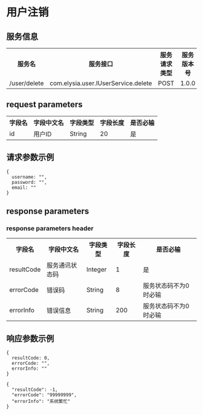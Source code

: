 # 用户注销

## 服务信息

<table>
<tr>
<th>服务名</th><th>服务接口</th><th>服务请求类型</th><th>服务版本号</th>
</tr>
<tr>
<td>/user/delete</td><td>com.elysia.user.IUserService.delete</td><td>POST</td><td>1.0.0</td>
</tr>
</table>

## request parameters

<table>
<tr>
<th>字段名</th><th>字段中文名</th><th>字段类型</th><th>字段长度</th><th>是否必输</th>
</tr>
<tr>
<td>id</td><td>用户ID</td><td>String</td><td>20</td><td>是</td>
</tr>
</table>

## 请求参数示例

```json5
{
  username: "",
  password: "",
  email: ""
}
```

## response parameters

### response parameters header

<table>
<tr>
<th>字段名</th><th>字段中文名</th><th>字段类型</th><th>字段长度</th><th>是否必输</th>
</tr>
<tr>
<td>resultCode</td><td>服务通讯状态码</td><td>Integer</td><td>1</td><td>是</td>
</tr>
<tr>
<td>errorCode</td><td>错误码</td><td>String</td><td>8</td><td>服务状态码不为0时必输</td>
</tr>
<tr>
<td>errorInfo</td><td>错误信息</td><td>String</td><td>200</td><td>服务状态码不为0时必输</td>
</tr>
</table>

## 响应参数示例

```json5
{
  resultCode: 0,
  errorCode: "",
  errorInfo: ""
}
```

```json5
{
  "resultCode": -1,
  "errorCode": "99999999",
  "errorInfo": "系统繁忙"
}
```